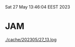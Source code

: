 Sat 27 May 13:46:04 EEST 2023
# JAM
<a href='./cache/202305/27_13.log'>./cache/202305/27_13.log</a>
